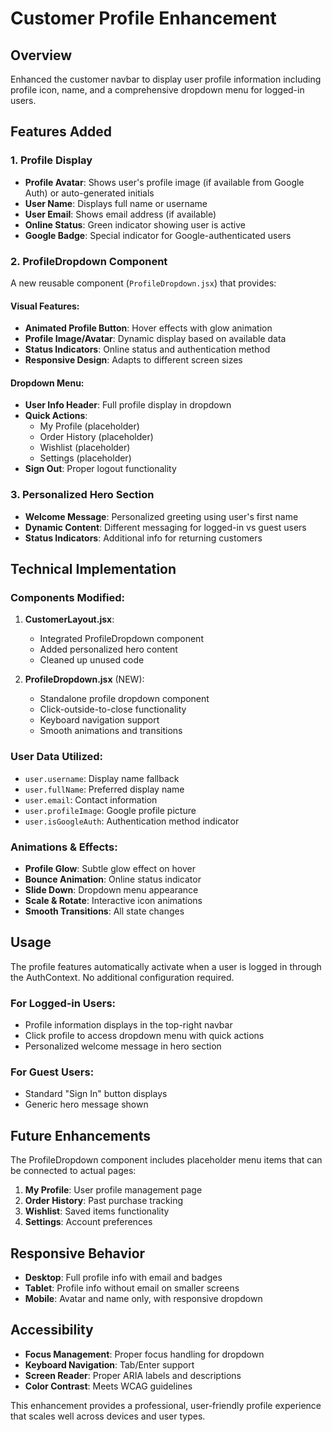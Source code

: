# Customer Profile Enhancement

## Overview
Enhanced the customer navbar to display user profile information including profile icon, name, and a comprehensive dropdown menu for logged-in users.

## Features Added

### 1. Profile Display
- **Profile Avatar**: Shows user's profile image (if available from Google Auth) or auto-generated initials
- **User Name**: Displays full name or username
- **User Email**: Shows email address (if available)
- **Online Status**: Green indicator showing user is active
- **Google Badge**: Special indicator for Google-authenticated users

### 2. ProfileDropdown Component
A new reusable component (`ProfileDropdown.jsx`) that provides:

#### Visual Features:
- **Animated Profile Button**: Hover effects with glow animation
- **Profile Image/Avatar**: Dynamic display based on available data
- **Status Indicators**: Online status and authentication method
- **Responsive Design**: Adapts to different screen sizes

#### Dropdown Menu:
- **User Info Header**: Full profile display in dropdown
- **Quick Actions**:
  - My Profile (placeholder)
  - Order History (placeholder)
  - Wishlist (placeholder)
  - Settings (placeholder)
- **Sign Out**: Proper logout functionality

### 3. Personalized Hero Section
- **Welcome Message**: Personalized greeting using user's first name
- **Dynamic Content**: Different messaging for logged-in vs guest users
- **Status Indicators**: Additional info for returning customers

## Technical Implementation

### Components Modified:
1. **CustomerLayout.jsx**: 
   - Integrated ProfileDropdown component
   - Added personalized hero content
   - Cleaned up unused code

2. **ProfileDropdown.jsx** (NEW):
   - Standalone profile dropdown component
   - Click-outside-to-close functionality
   - Keyboard navigation support
   - Smooth animations and transitions

### User Data Utilized:
- `user.username`: Display name fallback
- `user.fullName`: Preferred display name
- `user.email`: Contact information
- `user.profileImage`: Google profile picture
- `user.isGoogleAuth`: Authentication method indicator

### Animations & Effects:
- **Profile Glow**: Subtle glow effect on hover
- **Bounce Animation**: Online status indicator
- **Slide Down**: Dropdown menu appearance
- **Scale & Rotate**: Interactive icon animations
- **Smooth Transitions**: All state changes

## Usage

The profile features automatically activate when a user is logged in through the AuthContext. No additional configuration required.

### For Logged-in Users:
- Profile information displays in the top-right navbar
- Click profile to access dropdown menu with quick actions
- Personalized welcome message in hero section

### For Guest Users:
- Standard "Sign In" button displays
- Generic hero message shown

## Future Enhancements

The ProfileDropdown component includes placeholder menu items that can be connected to actual pages:

1. **My Profile**: User profile management page
2. **Order History**: Past purchase tracking
3. **Wishlist**: Saved items functionality
4. **Settings**: Account preferences

## Responsive Behavior

- **Desktop**: Full profile info with email and badges
- **Tablet**: Profile info without email on smaller screens  
- **Mobile**: Avatar and name only, with responsive dropdown

## Accessibility

- **Focus Management**: Proper focus handling for dropdown
- **Keyboard Navigation**: Tab/Enter support
- **Screen Reader**: Proper ARIA labels and descriptions
- **Color Contrast**: Meets WCAG guidelines

This enhancement provides a professional, user-friendly profile experience that scales well across devices and user types.